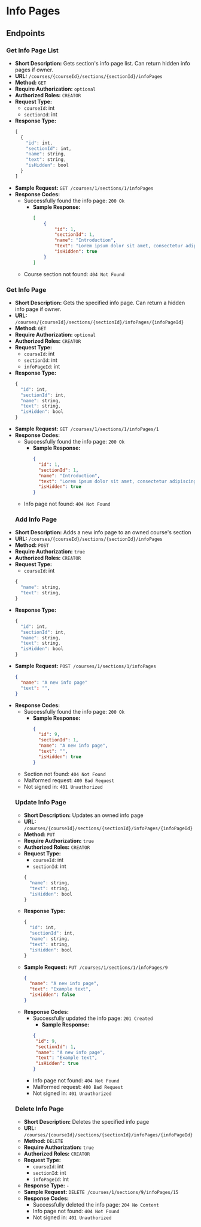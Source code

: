 # Info Pages
## Endpoints
### Get Info Page List
- **Short Description:** Gets section's info page list. Can return hidden info pages if owner.
- **URL:** `/courses/{courseId}/sections/{sectionId}/infoPages`
- **Method:** `GET`
- **Require Authorization:** `optional`
- **Authorized Roles:** `CREATOR`
- **Request Type:**
  - `courseId`: int
  - `sectionId`: int
- **Response Type:**
    ```javascript
    [
      {
        "id": int,
        "sectionId": int,
        "name": string,
        "text": string,
        "isHidden": bool  
      }
    ]
    ```
- **Sample Request:** `GET /courses/1/sections/1/infoPages`
- **Response Codes:**
  - Successfully found the info page: `200 Ok`
    - **Sample Response:**
      ```json
      [
          {
              "id": 1,
              "sectionId": 1,
              "name": "Introduction",
              "text": "Lorem ipsum dolor sit amet, consectetur adipiscing elit, sed do eiusmod tempor incididunt ut labore et dolore magna aliqua.",
              "isHidden": true
          }
      ]
      ```
  - Course section not found: `404 Not Found` 
### Get Info Page
- **Short Description:** Gets the specified info page. Can return a hidden info page if owner.
- **URL:** `/courses/{courseId}/sections/{sectionId}/infoPages/{infoPageId}`
- **Method:** `GET`
- **Require Authorization:** `optional`
- **Authorized Roles:** `CREATOR`
- **Request Type:**
  - `courseId`: int
  - `sectionId`: int
  - `infoPageId`: int
- **Response Type:**
    ```javascript
    {
      "id": int,
      "sectionId": int,
      "name": string,
      "text": string,
      "isHidden": bool  
    }
    ```
- **Sample Request:** `GET /courses/1/sections/1/infoPages/1`
- **Response Codes:**
  - Successfully found the info page: `200 Ok`
    - **Sample Response:**
      ```json
      {
        "id": 1,
        "sectionId": 1,
        "name": "Introduction",
        "text": "Lorem ipsum dolor sit amet, consectetur adipiscing elit, sed do eiusmod tempor incididunt ut labore et dolore magna aliqua.",
        "isHidden": true
      }
      ```
  - Info page not found: `404 Not Found`
  ### Add Info Page
- **Short Description:** Adds a new info page to an owned course's section
- **URL:** `/courses/{courseId}/sections/{sectionId}/infoPages`
- **Method:** `POST`
- **Require Authorization:** `true`
- **Authorized Roles:** `CREATOR`
- **Request Type:**
  - `courseId`: int
  ```javascript
  {
    "name": string,
    "text": string,
  }
  ```
- **Response Type:**
    ```javascript
    {
      "id": int,
      "sectionId": int,
      "name": string,
      "text": string,
      "isHidden": bool  
    }
    ```
- **Sample Request:** `POST /courses/1/sections/1/infoPages`
  ```json
  {
    "name": "A new info page"
    "text": "",
  }
  ```
- **Response Codes:**
  - Successfully found the info page: `200 Ok`
    - **Sample Response:**
      ```json
      {
        "id": 9,
        "sectionId": 1,
        "name": "A new info page",
        "text": "",
        "isHidden": true
      }
      ```
  - Section not found: `404 Not Found`
  - Malformed request: `400 Bad Request`
  - Not signed in: `401 Unauthorized`
  ### Update Info Page
  - **Short Description:** Updates an owned info page
  - **URL:** `/courses/{courseId}/sections/{sectionId}/infoPages/{infoPageId}`
  - **Method:** `PUT`
  - **Require Authorization:** `true`
  - **Authorized Roles:** `CREATOR`
  - **Request Type:**
    - `courseId`: int
    - `sectionId`: int
    ```javascript
    {
      "name": string,
      "text": string,
      "isHidden": bool
    }
    ```
  - **Response Type:**
    ```javascript
    {
      "id": int,
      "sectionId": int,
      "name": string,
      "text": string,
      "isHidden": bool  
    }
    ```
  - **Sample Request:** `PUT /courses/1/sections/1/infoPages/9`
    ```json
    {
      "name": "A new info page",
      "text": "Example text",
      "isHidden": false
    }
    ```
  - **Response Codes:**
    - Successfully updated the info page: `201 Created`
      - **Sample Response:**
       ```json
      {
        "id": 9,
        "sectionId": 1,
        "name": "A new info page",
        "text": "Example text",
        "isHidden": true
      }
      ```
    - Info page not found: `404 Not Found`
    - Malformed request: `400 Bad Request`
    - Not signed in: `401 Unauthorized`
   ### Delete Info Page
  - **Short Description:** Deletes the specified info page
  - **URL:** `/courses/{courseId}/sections/{sectionId}/infoPages/{infoPageId}`
  - **Method:** `DELETE`
  - **Require Authorization:** `true`
  - **Authorized Roles:** `CREATOR`
  - **Request Type:**
    - `courseId`: int
    - `sectionId`: int
    - `infoPageId`: int
  - **Response Type:** `-`
  - **Sample Request:** `DELETE /courses/1/sections/9/infoPages/15`
  - **Response Codes:**
    - Successfully deleted the info page: `204 No Content`
    - Info page not found: `404 Not Found`
    - Not signed in: `401 Unauthorized`
